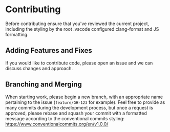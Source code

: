 # Contributing

Before contributing ensure that you've reviewed the current project, including the styling by the root .vscode configured clang-format and JS formatting.

## Adding Features and Fixes

If you would like to contribute code, please open an issue and we can discuss changes and approach.

## Branching and Merging

When starting work, please begin a new branch, with an appropriate name pertaining to the issue (`feature/GH-123` for example). Feel free to provide as many commits during the development process, but once a request is approved, please rebase and squash your commit with a formatted message according to the conventional commits styling: https://www.conventionalcommits.org/en/v1.0.0/
